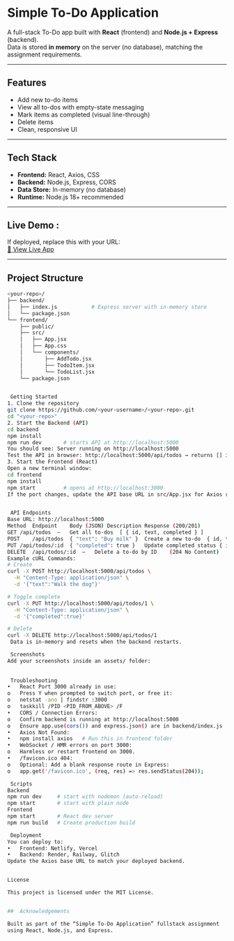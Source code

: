 # Simple To-Do Application

A full-stack To-Do app built with **React** (frontend) and **Node.js + Express** (backend).  
Data is stored **in memory** on the server (no database), matching the assignment requirements.

---
##  Features

- Add new to-do items  
- View all to-dos with empty-state messaging  
-  Mark items as completed (visual line-through)  
-  Delete items  
- Clean, responsive UI  

---
##  Tech Stack

-  **Frontend:** React, Axios, CSS  
-  **Backend:** Node.js, Express, CORS  
-  **Data Store:** In-memory (no database)  
-  **Runtime:** Node.js 18+ recommended  

---
## Live Demo :

If deployed, replace this with your URL:  
[🔗 View Live App](https://your-deployment-link.com)

---

## Project Structure

```bash
<your-repo>/
├── backend/
│   ├── index.js           # Express server with in-memory store
│   └── package.json
└── frontend/
    ├── public/
    ├── src/
    │   ├── App.jsx
    │   ├── App.css
    │   └── components/
    │       ├── AddTodo.jsx
    │       ├── TodoItem.jsx
    │       └── TodoList.jsx
    └── package.json


 Getting Started
1. Clone the repository
git clone https://github.com/<your-username>/<your-repo>.git
cd "<your-repo>"
2. Start the Backend (API)
cd backend
npm install
npm run dev       # starts API at http://localhost:5000
You should see: Server running on http://localhost:5000
Test the API in browser: http://localhost:5000/api/todos → returns [] initially.
3. Start the Frontend (React)
Open a new terminal window:
cd frontend
npm install
npm start         # opens at http://localhost:3000 
If the port changes, update the API base URL in src/App.jsx for Axios requests.


 API Endpoints
Base URL: http://localhost:5000
Method	Endpoint	Body (JSON)	Description	Response (200/201)
GET	/api/todos	—	Get all to-dos	[ { id, text, completed } ]
POST	/api/todos	{ "text": "Buy milk" }	Create a new to-do	{ id, text, completed }
PUT	/api/todos/:id	{ "completed": true }	Update completed status	{ id, text, completed }
DELETE	/api/todos/:id	—	Delete a to-do by ID	(204 No Content)
Example cURL Commands:
# Create
curl -X POST http://localhost:5000/api/todos \
  -H "Content-Type: application/json" \
  -d '{"text":"Walk the dog"}'

# Toggle complete
curl -X PUT http://localhost:5000/api/todos/1 \
  -H "Content-Type: application/json" \
  -d '{"completed":true}'

# Delete
curl -X DELETE http://localhost:5000/api/todos/1
 Data is in-memory and resets when the backend restarts.

 Screenshots
Add your screenshots inside an assets/ folder:
 
 
 Troubleshooting
•	React Port 3000 already in use:
o	Press Y when prompted to switch port, or free it:
o	netstat -ano | findstr :3000
o	taskkill /PID <PID_FROM_ABOVE> /F
•	CORS / Connection Errors:
o	Confirm backend is running at http://localhost:5000
o	Ensure app.use(cors()) and express.json() are in backend/index.js
•	Axios Not Found:
•	npm install axios   # Run this in frontend folder
•	WebSocket / HMR errors on port 3000:
o	Harmless or restart frontend on 3000.
•	/favicon.ico 404:
o	Optional: Add a blank response route in Express:
o	app.get('/favicon.ico', (req, res) => res.sendStatus(204));

 Scripts
Backend
npm run dev     # start with nodemon (auto-reload)
npm start       # start with plain node
Frontend
npm start       # React dev server
npm run build   # Create production build

 Deployment 
You can deploy to:
•	Frontend: Netlify, Vercel
•	Backend: Render, Railway, Glitch
Update the Axios base URL to match your deployed backend.


License

This project is licensed under the MIT License.


##  Acknowledgements

Built as part of the “Simple To-Do Application” fullstack assignment  
using React, Node.js, and Express.
